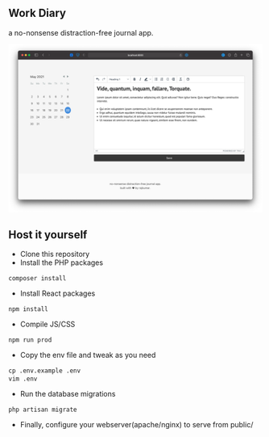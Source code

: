 ## Work Diary

a no-nonsense distraction-free journal app.

![image](screenshot.png)

## Host it yourself

- Clone this repository
- Install the PHP packages 
```shell script
composer install
```
- Install React packages
```shell script
npm install
```
- Compile JS/CSS
```shell script
npm run prod
```
- Copy the env file and tweak as you need
```shell script
cp .env.example .env
vim .env
```
- Run the database migrations
```shell script
php artisan migrate
```
- Finally, configure your webserver(apache/nginx) to serve from public/
